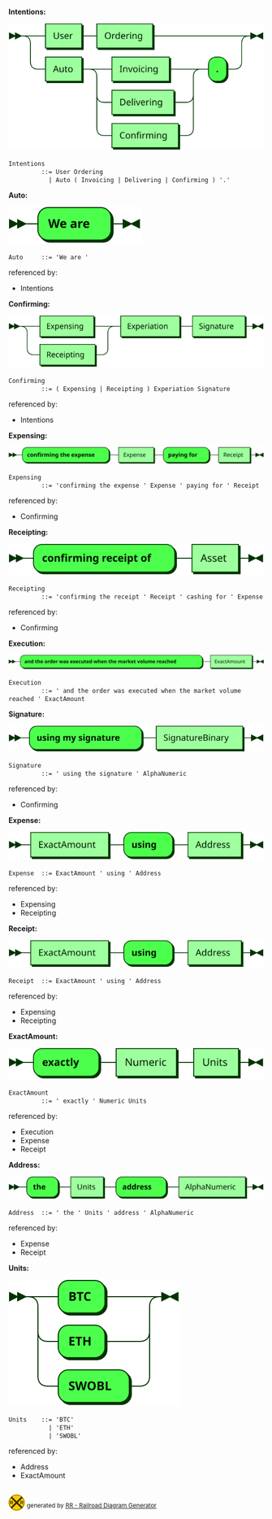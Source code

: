 **Intentions:**

![Intentions](diagram/Intentions.svg)

```
Intentions
         ::= User Ordering
           | Auto ( Invoicing | Delivering | Confirming ) '.'
```

**Auto:**

![Auto](diagram/Auto.svg)

```
Auto     ::= 'We are '
```

referenced by:

* Intentions

**Confirming:**

![Confirming](diagram/Confirming.svg)

```
Confirming
         ::= ( Expensing | Receipting ) Experiation Signature
```

referenced by:

* Intentions

**Expensing:**

![Expensing](diagram/Expensing.svg)

```
Expensing
         ::= 'confirming the expense ' Expense ' paying for ' Receipt
```

referenced by:

* Confirming

**Receipting:**

![Receipting](diagram/Receipting.svg)

```
Receipting
         ::= 'confirming the receipt ' Receipt ' cashing for ' Expense
```

referenced by:

* Confirming

**Execution:**

![Execution](diagram/Execution.svg)

```
Execution
         ::= ' and the order was executed when the market volume reached ' ExactAmount
```

**Signature:**

![Signature](diagram/Signature.svg)

```
Signature
         ::= ' using the signature ' AlphaNumeric
```

referenced by:

* Confirming

**Expense:**

![Expense](diagram/Expense.svg)

```
Expense  ::= ExactAmount ' using ' Address
```

referenced by:

* Expensing
* Receipting

**Receipt:**

![Receipt](diagram/Receipt.svg)

```
Receipt  ::= ExactAmount ' using ' Address
```

referenced by:

* Expensing
* Receipting

**ExactAmount:**

![ExactAmount](diagram/ExactAmount.svg)

```
ExactAmount
         ::= ' exactly ' Numeric Units
```

referenced by:

* Execution
* Expense
* Receipt

**Address:**

![Address](diagram/Address.svg)

```
Address  ::= ' the ' Units ' address ' AlphaNumeric
```

referenced by:

* Expense
* Receipt

**Units:**

![Units](diagram/Units.svg)

```
Units    ::= 'BTC'
           | 'ETH'
           | 'SWOBL'
```

referenced by:

* Address
* ExactAmount

## 
![rr-2.0](diagram/rr-2.0.svg) <sup>generated by [RR - Railroad Diagram Generator][RR]</sup>

[RR]: http://bottlecaps.de/rr/ui
